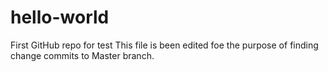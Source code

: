 # hello-world
First GitHub repo for test
This file is been edited foe the purpose of finding change commits to Master branch.
